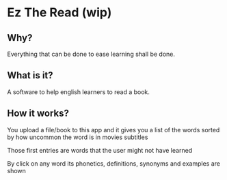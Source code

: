 # Ez The Read (wip)

## Why?

Everything that can be done to ease learning shall be done.

## What is it?

A software to help english learners to read a book.

## How it works?

You upload a file/book to this app and it gives you a list of the words sorted by how uncommon the word is in movies subtitles

Those first entries are words that the user might not have learned

By click on any word its phonetics, definitions, synonyms and examples are shown
